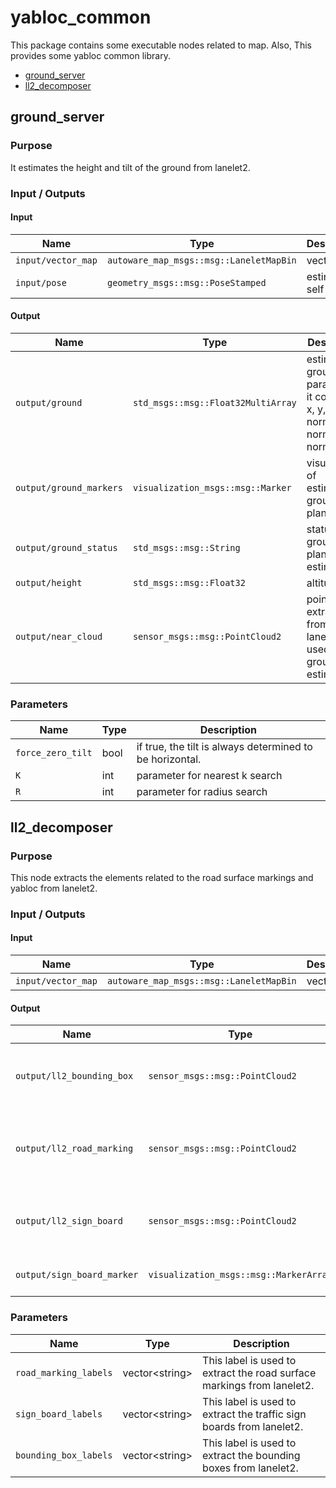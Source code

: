 # yabloc_common

This package contains some executable nodes related to map. Also, This provides some yabloc common library.

- [ground_server](#ground_server)
- [ll2_decomposer](#ll2_decomposer)

## ground_server

### Purpose

It estimates the height and tilt of the ground from lanelet2.

### Input / Outputs

#### Input

| Name               | Type                                         | Description         |
| ------------------ | -------------------------------------------- | ------------------- |
| `input/vector_map` | `autoware_map_msgs::msg::LaneletMapBin` | vector map          |
| `input/pose`       | `geometry_msgs::msg::PoseStamped`            | estimated self pose |

#### Output

| Name                    | Type                               | Description                                                                     |
| ----------------------- | ---------------------------------- | ------------------------------------------------------------------------------- |
| `output/ground`         | `std_msgs::msg::Float32MultiArray` | estimated ground parameters. it contains x, y, z, normal_x, normal_y, normal_z. |
| `output/ground_markers` | `visualization_msgs::msg::Marker`  | visualization of estimated ground plane                                         |
| `output/ground_status`  | `std_msgs::msg::String`            | status log of ground plane estimation                                           |
| `output/height`         | `std_msgs::msg::Float32`           | altitude                                                                        |
| `output/near_cloud`     | `sensor_msgs::msg::PointCloud2`    | point cloud extracted from lanelet2 and used for ground tilt estimation         |

### Parameters

| Name              | Type | Description                                              |
| ----------------- | ---- | -------------------------------------------------------- |
| `force_zero_tilt` | bool | if true, the tilt is always determined to be horizontal. |
| `K`               | int  | parameter for nearest k search                           |
| `R`               | int  | parameter for radius search                              |

## ll2_decomposer

### Purpose

This node extracts the elements related to the road surface markings and yabloc from lanelet2.

### Input / Outputs

#### Input

| Name               | Type                                         | Description |
| ------------------ | -------------------------------------------- | ----------- |
| `input/vector_map` | `autoware_map_msgs::msg::LaneletMapBin` | vector map  |

#### Output

| Name                       | Type                                   | Description                                   |
| -------------------------- | -------------------------------------- | --------------------------------------------- |
| `output/ll2_bounding_box`  | `sensor_msgs::msg::PointCloud2`        | bounding boxes extracted from lanelet2        |
| `output/ll2_road_marking`  | `sensor_msgs::msg::PointCloud2`        | road surface markings extracted from lanelet2 |
| `output/ll2_sign_board`    | `sensor_msgs::msg::PointCloud2`        | traffic sign boards extracted from lanelet2   |
| `output/sign_board_marker` | `visualization_msgs::msg::MarkerArray` | visualized traffic sign boards                |

### Parameters

| Name                  | Type             | Description                                                            |
| --------------------- | ---------------- | ---------------------------------------------------------------------- |
| `road_marking_labels` | vector\<string\> | This label is used to extract the road surface markings from lanelet2. |
| `sign_board_labels`   | vector\<string\> | This label is used to extract the traffic sign boards from lanelet2.   |
| `bounding_box_labels` | vector\<string\> | This label is used to extract the bounding boxes from lanelet2.        |
